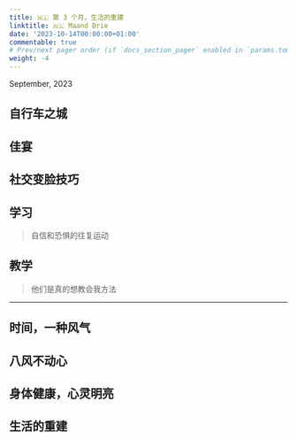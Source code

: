 ```yaml
---
title: 🇳🇱 第 3 个月，生活的重建
linktitle: 🇳🇱 Maand Drie
date: '2023-10-14T00:00:00+01:00'
commentable: true
# Prev/next pager order (if `docs_section_pager` enabled in `params.toml`)
weight: -4
---
```


September, 2023

## 自行车之城

## 佳宴

## 社交变脸技巧

## 学习

> 自信和恐惧的往复运动

## 教学

> 他们是真的想教会我方法

---

## 时间，一种风气

## 八风不动心

## 身体健康，心灵明亮

## 生活的重建